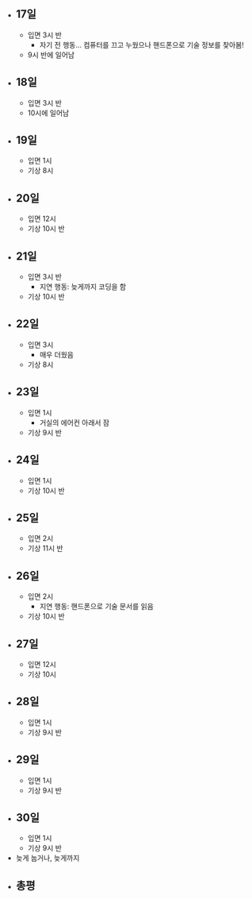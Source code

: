 - ## 17일
	- 입면 3시 반
		- 자기 전 행동... 컴퓨터를 끄고 누웠으나 핸드폰으로 기술 정보를 찾아봄!
	- 9시 반에 일어남
- ## 18일
	- 입면 3시 반
	- 10시에 일어남
- ## 19일
	- 입면 1시
	- 기상 8시
- ## 20일
	- 입면 12시
	- 기상 10시 반
- ## 21일
	- 입면 3시 반
		- 지연 행동: 늦게까지 코딩을 함
	- 기상 10시 반
- ## 22일
	- 입면 3시
		- 매우 더웠음
	- 기상 8시
- ## 23일
	- 입면 1시
		- 거실의 에어컨 아래서 잠
	- 기상 9시 반
- ## 24일
	- 입면 1시
	- 기상 10시 반
- ## 25일
	- 입면 2시
	- 기상 11시 반
- ## 26일
	- 입면 2시
		- 지연 행동: 핸드폰으로 기술 문서를 읽음
	- 기상 10시 반
- ## 27일
	- 입면 12시
	- 기상 10시
- ## 28일
	- 입면 1시
	- 기상 9시 반
- ## 29일
	- 입면 1시
	- 기상 9시 반
- ## 30일
	- 입면 1시
	- 기상 9시 반
- 늦게 눕거나, 늦게까지
- 총평
	-